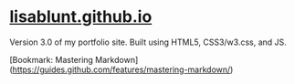 [lisablunt.github.io](http://lisablunt.github.io)
==============

Version 3.0 of my portfolio site. Built using HTML5, CSS3/w3.css, and JS.

[Bookmark: Mastering Markdown] (https://guides.github.com/features/mastering-markdown/)
